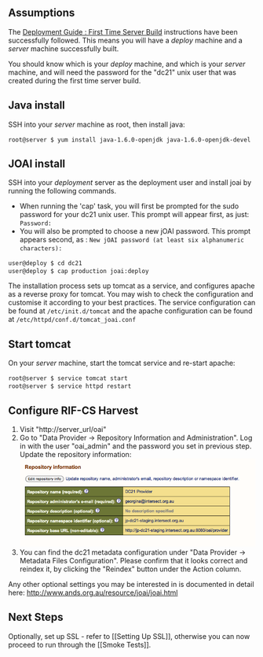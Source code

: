 ## Assumptions
The 
[Deployment Guide : First Time Server Build](https://github.com/IntersectAustralia/dc21/wiki/Deployment-Guide-:-First-Time-Server-Build) instructions have been successfully followed. This means you will have a _deploy_ machine and a _server_ machine successfully built.

You should know which is your _deploy_ machine, and which is your _server_ machine, and will need the password for the "dc21" unix user that was created during the first time server build.

## Java install
SSH into your _server_ machine as root, then install java:
```
root@server $ yum install java-1.6.0-openjdk java-1.6.0-openjdk-devel
```
## JOAI install
SSH into your _deployment_ server as the deployment user and install joai by running the following commands.
* When running the 'cap' task, you will first be prompted for the sudo password for your dc21 unix user. This prompt will appear first, as just: `Password: `
* You will also be prompted to choose a new jOAI password. This prompt appears second, as : `New jOAI password (at least six alphanumeric characters):`

```
user@deploy $ cd dc21
user@deploy $ cap production joai:deploy
```

The installation process sets up tomcat as a service, and configures apache as a reverse proxy for tomcat. You may wish to check the configuration and customise it according to your best practices. The service configuration can be found at `/etc/init.d/tomcat` and the apache configuration can be found at `/etc/httpd/conf.d/tomcat_joai.conf`

## Start tomcat
On your _server_ machine, start the tomcat service and re-start apache:
```
root@server $ service tomcat start
root@server $ service httpd restart
```

## Configure RIF-CS Harvest
1. Visit "http://server_url/oai"
2. Go to "Data Provider -> Repository Information and Administration". Log in with the user "oai_admin" and the password you set in previous step. Update the repository information:
![jOAI Setup 1](https://github.com/IntersectAustralia/dc21/raw/master/doc/joai%20setup%201.png)
3. You can find the dc21 metadata configuration under "Data Provider -> Metadata Files Configuration". Please confirm that it looks correct and reindex it, by clicking the "Reindex" button under the Action column.

Any other optional settings you may be interested in is documented in detail here: http://www.ands.org.au/resource/joai/joai.html

## Next Steps
Optionally, set up SSL - refer to [[Setting Up SSL]], otherwise you can now proceed to run through the [[Smoke Tests]].